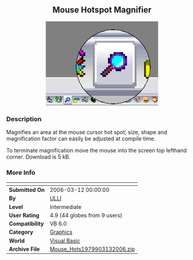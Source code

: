 ﻿<div align="center">

## Mouse Hotspot Magnifier

<img src="PIC2006312825438509.JPG">
</div>

### Description

Magnifies an area at the mouse cursor hot spot; size, shape and magnification factor can easily be adjusted at compile time.

To terminate magnification move the mouse into the screen top lefthand corner. Download is 5 kB.
 
### More Info
 


<span>             |<span>
---                |---
**Submitted On**   |2006-03-12 00:00:00
**By**             |[ULLI](https://github.com/Planet-Source-Code/PSCIndex/blob/master/ByAuthor/ulli.md)
**Level**          |Intermediate
**User Rating**    |4.9 (44 globes from 9 users)
**Compatibility**  |VB 6\.0
**Category**       |[Graphics](https://github.com/Planet-Source-Code/PSCIndex/blob/master/ByCategory/graphics__1-46.md)
**World**          |[Visual Basic](https://github.com/Planet-Source-Code/PSCIndex/blob/master/ByWorld/visual-basic.md)
**Archive File**   |[Mouse\_Hots1979903132006\.zip](https://github.com/Planet-Source-Code/ulli-mouse-hotspot-magnifier__1-64626/archive/master.zip)








